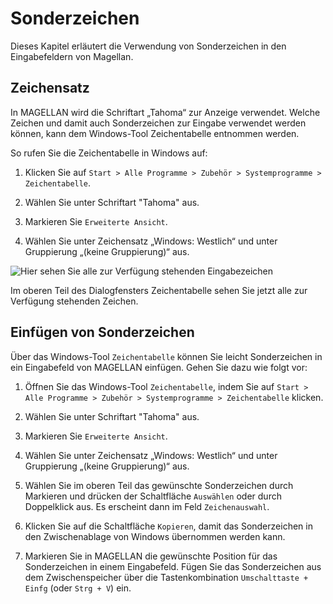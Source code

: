 # Sonderzeichen

Dieses Kapitel erläutert die Verwendung von Sonderzeichen  in den Eingabefeldern von Magellan.

## Zeichensatz

In MAGELLAN wird die Schriftart „Tahoma“ zur Anzeige verwendet. Welche Zeichen und damit auch Sonderzeichen zur Eingabe verwendet werden können, kann dem Windows-Tool Zeichentabelle entnommen werden.

So rufen Sie die Zeichentabelle in Windows auf:

1. Klicken Sie auf `Start > Alle Programme > Zubehör > Systemprogramme > Zeichentabelle`.

2. Wählen Sie unter Schriftart "Tahoma" aus.

3. Markieren Sie `Erweiterte Ansicht`.

4. Wählen Sie unter Zeichensatz „Windows: Westlich“ und unter Gruppierung „(keine Gruppierung)“ aus.

![Hier sehen Sie alle zur Verfügung stehenden Eingabezeichen](/assets/images/dialog-shortcuts.png)

Im oberen Teil des Dialogfensters Zeichentabelle sehen Sie jetzt alle zur Verfügung stehenden Zeichen.

## Einfügen von Sonderzeichen

Über das Windows-Tool `Zeichentabelle` können Sie leicht Sonderzeichen in ein Eingabefeld von MAGELLAN einfügen. Gehen Sie dazu wie folgt vor:

1. Öffnen Sie das Windows-Tool `Zeichentabelle`, indem Sie auf `Start > Alle Programme > Zubehör > Systemprogramme > Zeichentabelle` klicken.

2. Wählen Sie unter Schriftart "Tahoma" aus.

3. Markieren Sie `Erweiterte Ansicht`.

4. Wählen Sie unter Zeichensatz „Windows: Westlich“ und unter Gruppierung „(keine Gruppierung)“ aus.

5. Wählen Sie im oberen Teil das gewünschte Sonderzeichen durch Markieren und drücken der Schaltfläche `Auswählen` oder durch Doppelklick aus. Es erscheint dann im Feld `Zeichenauswahl`.

6. Klicken Sie auf die Schaltfläche `Kopieren`, damit das Sonderzeichen in den Zwischenablage von Windows übernommen werden kann.

7. Markieren Sie in MAGELLAN die gewünschte Position für das Sonderzeichen in einem Eingabefeld. Fügen Sie das Sonderzeichen aus dem Zwischenspeicher über die Tastenkombination `Umschalttaste + Einfg` (oder `Strg + V`) ein.
